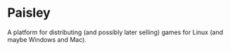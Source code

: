 # Paisley
A platform for distributing (and possibly later selling) games for Linux (and maybe Windows and Mac).
